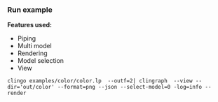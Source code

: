 ### Run example

**Features used:**
- Piping
- Multi model
- Rendering
- Model selection 
- View

`clingo examples/color/color.lp  --outf=2| clingraph  --view --dir='out/color' --format=png --json --select-model=0 -log=info --render`

